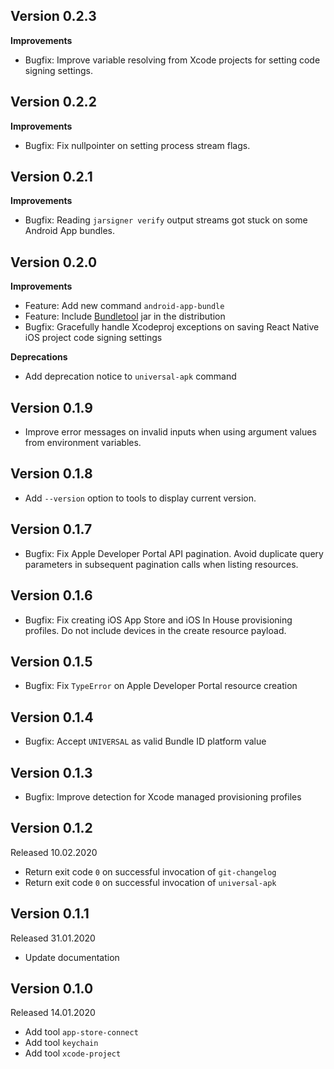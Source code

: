Version 0.2.3
-------------

**Improvements**

- Bugfix: Improve variable resolving from Xcode projects for setting code signing settings.

Version 0.2.2
-------------

**Improvements**

- Bugfix: Fix nullpointer on setting process stream flags.

Version 0.2.1
-------------

**Improvements**

- Bugfix: Reading `jarsigner verify` output streams got stuck on some Android App bundles.

Version 0.2.0
-------------

**Improvements**

- Feature: Add new command `android-app-bundle`
- Feature: Include [Bundletool](https://developer.android.com/studio/command-line/bundletool) jar in the distribution
- Bugfix: Gracefully handle Xcodeproj exceptions on saving React Native iOS project code signing settings 

**Deprecations**

- Add deprecation notice to `universal-apk` command

Version 0.1.9
-------------

- Improve error messages on invalid inputs when using argument values from environment variables.

Version 0.1.8
-------------

- Add `--version` option to tools to display current version.

Version 0.1.7
-------------

- Bugfix: Fix Apple Developer Portal API pagination.
Avoid duplicate query parameters in subsequent pagination calls when listing resources.

Version 0.1.6
-------------

- Bugfix: Fix creating iOS App Store and iOS In House provisioning profiles.
Do not include devices in the create resource payload.

Version 0.1.5
-------------

- Bugfix: Fix `TypeError` on Apple Developer Portal resource creation

Version 0.1.4
-------------

- Bugfix: Accept `UNIVERSAL` as valid Bundle ID platform value

Version 0.1.3
-------------

- Bugfix: Improve detection for Xcode managed provisioning profiles

Version 0.1.2
-------------

Released 10.02.2020

- Return exit code `0` on successful invocation of `git-changelog`
- Return exit code `0` on successful invocation of `universal-apk`

Version 0.1.1
-------------

Released 31.01.2020

- Update documentation

Version 0.1.0
-------------

Released 14.01.2020

- Add tool `app-store-connect`
- Add tool `keychain`
- Add tool `xcode-project`

